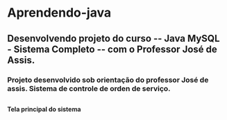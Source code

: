 # Aprendendo-java

## Desenvolvendo projeto do curso -- Java MySQL - Sistema Completo -- com o Professor José de Assis.

### Projeto desenvolvido sob orientação do professor **José de assis**. Sistema de controle de  orden de serviço.
##

#### Tela principal do sistema


